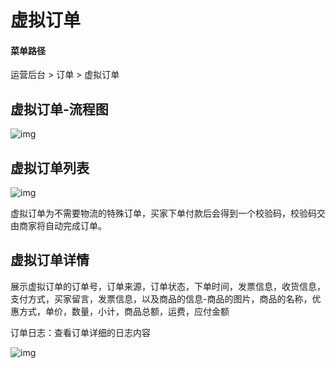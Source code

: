 # 虚拟订单

#### 菜单路径

运营后台 > 订单 > 虚拟订单

## 虚拟订单-流程图

![img](https://docs.pickmall.cn/help/images/%E8%99%9A%E6%8B%9F%E8%AE%A2%E5%8D%95-%E6%B5%81%E7%A8%8B%E5%9B%BE.png)

## 虚拟订单列表

![img](https://docs.pickmall.cn/help/images/fictitiousOrderList.png)

虚拟订单为不需要物流的特殊订单，买家下单付款后会得到一个校验码，校验码交由商家将自动完成订单。

## 虚拟订单详情

展示虚拟订单的订单号，订单来源，订单状态，下单时间，发票信息，收货信息，支付方式，买家留言，发票信息，以及商品的信息-商品的图片，商品的名称，优惠方式，单价，数量，小计，商品总额，运费，应付金额

订单日志：查看订单详细的日志内容

![img](https://docs.pickmall.cn/help/images/goodsFunctions.png)